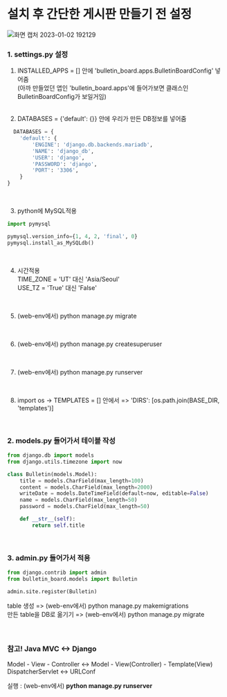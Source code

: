 # 설치 후 간단한 게시판 만들기 전 설정 

![화면 캡처 2023-01-02 192129](https://user-images.githubusercontent.com/114986610/210218729-3540c10b-9b0f-4c48-8f52-85bb5a54f8f9.png)

### 1. settings.py 설정
1. INSTALLED_APPS = [] 안에 'bulletin_board.apps.BulletinBoardConfig' 넣어줌 \
(아까 만들었던 앱인 'bulletin_board.apps'에 들어가보면 클래스인 BulletinBoardConfig가 보일거임)
<br/><br/>

2. DATABASES = {'default': {}} 안에 우리가 만든 DB정보를 넣어줌
```python
  DATABASES = { 
    'default': { 
        'ENGINE': 'django.db.backends.mariadb', 
        'NAME': 'django_db', 
        'USER': 'django', 
        'PASSWORD': 'django', 
        'PORT': '3306', 
    } 
}
```
<br/>


3. python에 MySQL적용
``` python
import pymysql

pymysql.version_info={1, 4, 2, 'final', 0}
pymysql.install_as_MySQLdb()
```
<br/>


4. 시간적용 \
TIME_ZONE = 'UT' 대신 'Asia/Seoul' \
USE_TZ = 'True' 대신 'False'
<br/>


5. (web-env에서) python manage.py migrate
<br/>


6. (web-env에서) python manage.py createsuperuser
<br/>


7. (web-env에서) python manage.py runserver
<br/>


8. import os -> TEMPLATES = [] 안에서 => 'DIRS': [os.path.join(BASE_DIR, 'templates')]  
<br/>

### 2. models.py 들어가서 테이블 작성
```python
from django.db import models
from django.utils.timezone import now

class Bulletin(models.Model):
    title = models.CharField(max_length=100)
    content = models.CharField(max_length=2000)
    writeDate = models.DateTimeField(default=now, editable=False)
    name = models.CharField(max_length=50)
    password = models.CharField(max_length=50)

    def __str__(self):
        return self.title
```
<br/>


### 3. admin.py 들어가서 적용
```python
from django.contrib import admin
from bulletin_board.models import Bulletin

admin.site.register(Bulletin)
``` 
table 생성 => (web-env에서) python manage.py makemigrations \
만든 table을 DB로 옮기기 => (web-env에서) python manage.py migrate
<br/><br/>
<br/>


### 참고! Java MVC <-> Django
Model - View - Controller  <->  Model - View(Controller) - Template(View) \
DispatcherServlet <-> URLConf

실행 : (web-env에서) **python manage.py runserver**
